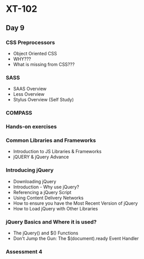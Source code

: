 # XT-102

## Day 9

### CSS Preprocessors
- Object Oriented CSS
- WHY???
- What is missing from CSS???

### SASS
- SAAS Overview
- Less Overview
- Stylus Overview (Self Study)

### COMPASS

### Hands-on exercises

### Common Libraries and Frameworks
- Introduction to JS Libraries & Frameworks
- jQUERY & jQuery Advance

### Introducing jQuery 
- Downloading jQuery 
- Introduction - Why use jQuery?
- Referencing a jQuery Script
- Using Content Delivery Networks
- How to ensure you have the Most Recent Version of jQuery
- How to Load jQuery with Other Libraries 

### jQuery Basics and Where it is used?
- The jQuery() and $() Functions
- Don't Jump the Gun: The $(document).ready Event Handler 

### Assessment 4